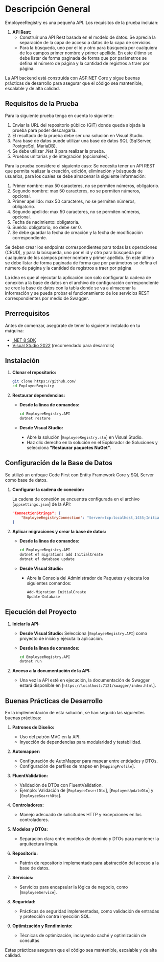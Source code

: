# Descripción General

EmployeeRegistry es una pequeña API. Los requisitos de la prueba incluían:

1. **API Rest:**
    - Construir una API Rest basada en el modelo de datos. Se aprecia la separación de la capa de acceso a datos de la capa de servicios.
    - Para la búsqueda, uno por el id y otro para búsqueda por cualquiera de los campos primer nombre y primer apellido. En este último se debe listar de forma paginada de forma que por parámetros se defina el número de página y la cantidad de registros a traer por página.

La API backend está construida con ASP.NET Core y sigue buenas prácticas de desarrollo para asegurar que el código sea mantenible, escalable y de alta calidad.

## Requisitos de la Prueba

Para la siguiente prueba tenga en cuenta lo siguiente:
1. Enviar la URL del repositorio público (GIT) donde queda alojada la prueba para poder descargarla.
2. El resultado de la prueba debe ser una solución en Visual Studio.
3. Para base de datos puede utilizar una base de datos SQL (SqlServer, PostgreSql, MariaDB).
4. Se debe utilizar .Net 8 para realizar la prueba.
5. Pruebas unitarias y de integración (opcionales).

Para la prueba considere el siguiente caso:
Se necesita tener un API REST que permita realizar la creación, edición, eliminación y búsqueda de usuarios, para los cuales se debe almacenar la siguiente información:
1. Primer nombre: max 50 caracteres, no se permiten números, obligatorio.
2. Segundo nombre: max 50 caracteres, no se permiten números, opcional.
3. Primer apellido: max 50 caracteres, no se permiten números, obligatorio.
4. Segundo apellido: max 50 caracteres, no se permiten números, opcional.
5. Fecha de nacimiento: obligatoria.
6. Sueldo: obligatorio, no debe ser 0.
7. Se debe guardar la fecha de creación y la fecha de modificación correspondiente.

Se deben crear los endpoints correspondientes para todas las operaciones (CRUD), y para la búsqueda, uno por el id y otro para búsqueda por cualquiera de los campos primer nombre y primer apellido. En este último se debe listar de forma paginada de forma que por parámetros se defina el número de página y la cantidad de registros a traer por página.

La idea es que al ejecutar la aplicación con solo configurar la cadena de conexión a la base de datos en el archivo de configuración correspondiente se cree la base de datos con la tabla donde se va a almacenar la información y se pueda probar el funcionamiento de los servicios REST correspondientes por medio de Swagger.

## Prerrequisitos

Antes de comenzar, asegúrate de tener lo siguiente instalado en tu máquina:

- [.NET 8 SDK](https://dotnet.microsoft.com/es-es/download/dotnet/8.0)
- [Visual Studio 2022](https://visualstudio.microsoft.com/vs/) (recomendado para desarrollo)

## Instalación

1. **Clonar el repositorio:**

    ```sh
    git clone https://github.com/
    cd EmployeeRegistry
    ```

2. **Restaurar dependencias:**

    - **Desde la línea de comandos:**

        ```sh
        cd EmployeeRegistry.API
        dotnet restore
        ```

    - **Desde Visual Studio:**
        - Abre la solución [`EmployeeRegistry.sln`] en Visual Studio.
        - Haz clic derecho en la solución en el Explorador de Soluciones y selecciona **"Restaurar paquetes NuGet"**.

## Configuración de la Base de Datos

Se utilizó un enfoque Code First con Entity Framework Core y SQL Server como base de datos.

1. **Configurar la cadena de conexión:**

    La cadena de conexión se encuentra configurada en el archivo [`appsettings.json`] de la API:

    ```json
    "ConnectionStrings": {
        "EmployeeRegistryConnection": "Server=tcp:localhost,1455;Initial Catalog=EmployeeRegistry;Persist Security Info=False;User ID=sa;Password=******;MultipleActiveResultSets=False;Encrypt=True;TrustServerCertificate=True;Connection Timeout=30;"
    }
    ```

2. **Aplicar migraciones y crear la base de datos:**

    - **Desde la línea de comandos:**

        ```sh
        cd EmployeeRegistry.API
        dotnet ef migrations add InitialCreate
        dotnet ef database update
        ```

    - **Desde Visual Studio:**
        - Abre la Consola del Administrador de Paquetes y ejecuta los siguientes comandos:

            ```powershell
            Add-Migration InitialCreate
            Update-Database
            ```

## Ejecución del Proyecto

1. **Iniciar la API:**

    - **Desde Visual Studio:** Selecciona [`EmployeeRegistry.API`] como proyecto de inicio y ejecuta la aplicación.
    - **Desde la línea de comandos:**

        ```sh
        cd EmployeeRegistry.API
        dotnet run
        ```

2. **Acceso a la documentación de la API:**

    - Una vez la API esté en ejecución, la documentación de Swagger estará disponible en [`https://localhost:7121/swagger/index.html`].

## Buenas Prácticas de Desarrollo

En la implementación de esta solución, se han seguido las siguientes buenas prácticas:

1. **Patrones de Diseño:**
    - Uso del patrón MVC en la API.
    - Inyección de dependencias para modularidad y testabilidad.

2. **Automapper:**
    - Configuración de AutoMapper para mapear entre entidades y DTOs.
    - Configuración de perfiles de mapeo en [`MappingProfile`].

3. **FluentValidation:**
    - Validación de DTOs con FluentValidation.
    - Ejemplo: Validación de [`EmployeeInsertDto`], [`EmployeeUpdateDto`] y [`EmployeeSearchDto`].

4. **Controladores:**
    - Manejo adecuado de solicitudes HTTP y excepciones en los controladores.

5. **Modelos y DTOs:**
    - Separación clara entre modelos de dominio y DTOs para mantener la arquitectura limpia.

6. **Repositorio:**
    - Patrón de repositorio implementado para abstracción del acceso a la base de datos.

7. **Servicios:**
    - Servicios para encapsular la lógica de negocio, como [`EmployeeService`].

8. **Seguridad:**
    - Prácticas de seguridad implementadas, como validación de entradas y protección contra inyección SQL.

9. **Optimización y Rendimiento:**
    - Técnicas de optimización, incluyendo caché y optimización de consultas.

Estas prácticas aseguran que el código sea mantenible, escalable y de alta calidad.